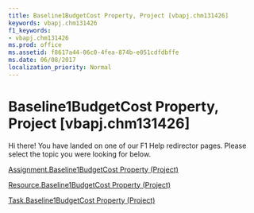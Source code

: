 ```yaml
---
title: Baseline1BudgetCost Property, Project [vbapj.chm131426]
keywords: vbapj.chm131426
f1_keywords:
- vbapj.chm131426
ms.prod: office
ms.assetid: f8617a44-06c0-4fea-874b-e051cdfdbffe
ms.date: 06/08/2017
localization_priority: Normal
---
```



# Baseline1BudgetCost Property, Project [vbapj.chm131426]

Hi there! You have landed on one of our F1 Help redirector pages. Please select the topic you were looking for below.

[Assignment.Baseline1BudgetCost Property (Project)](http://msdn.microsoft.com/library/b58491e6-11f2-3f85-4e9a-ba686c353304%28Office.15%29.aspx)

[Resource.Baseline1BudgetCost Property (Project)](http://msdn.microsoft.com/library/e855e2a1-a540-6d9f-dcb0-6bff10c140bf%28Office.15%29.aspx)

[Task.Baseline1BudgetCost Property (Project)](http://msdn.microsoft.com/library/e125b77a-bf4e-5485-b183-d1d724cde752%28Office.15%29.aspx)

